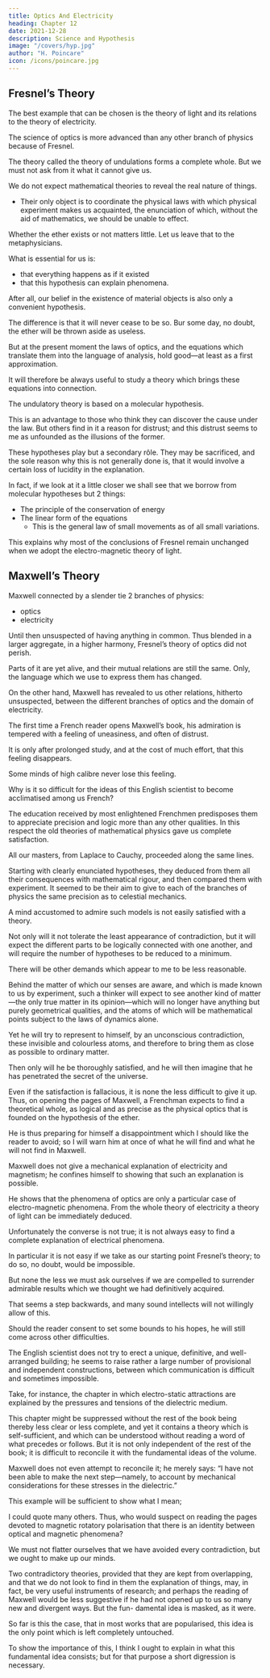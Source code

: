 ```yaml
---
title: Optics And Electricity
heading: Chapter 12
date: 2021-12-28
description: Science and Hypothesis
image: "/covers/hyp.jpg"
author: "H. Poincare"
icon: /icons/poincare.jpg
---
```



## Fresnel’s Theory

The best example that can be chosen is the theory of light and its relations to the theory of electricity. 

The science of optics is more advanced than any other branch of physics because of Fresnel. 

The theory called the theory of undulations forms a complete whole. But we must not ask from it what it cannot give us. 

We do not expect <!-- The object of --> mathematical theories<!--  is not --> to reveal the real nature of things. <!-- ; that would be an unreasonable claim.  --> 
- Their only object is to coordinate the physical laws with which physical experiment makes us acquainted, the enunciation of which, without the aid of mathematics, we should be unable to effect. 

Whether the ether exists or not matters little. Let us leave that to the metaphysicians.

What is essential for us is:
- that everything happens as if it existed
- that this hypothesis can explain phenomena. 

After all, our <!--  have we any other reason for --> belief in the existence of material objects is also only a convenient hypothesis.

The difference is that it will never cease to be so. Bur some day, no doubt, the ether will be thrown aside as useless.

But at the present moment the laws of optics, and the equations which translate them into the language of analysis, hold good—at least as a first approximation. 

It will therefore be always useful to study a theory which brings these equations into connection.

The undulatory theory is based on a molecular hypothesis. 

This is an advantage to those who think they can discover the cause under the law. But others find in it a reason for distrust; and this distrust seems to me as unfounded as the illusions of the former. 

These hypotheses play but a secondary rôle. They may be sacrificed, and the sole reason why this is not generally done
is, that it would involve a certain loss of lucidity in the explanation. 

In fact, if we look at it a little closer we shall see that we borrow from molecular hypotheses but 2 things:
- The principle of the conservation of energy
- The linear form of the equations
  - This is the general law of small movements as of all small variations. 

This explains why most of the conclusions of Fresnel remain unchanged when we adopt the electro-magnetic theory of light.


## Maxwell’s Theory

Maxwell connected by a slender tie 2 branches of physics:
- optics
- electricity

Until then unsuspected of having anything in common. Thus blended in a larger aggregate, in a higher harmony, Fresnel’s theory of optics did not perish. 

Parts of it are yet alive, and their mutual relations are still the same. Only, the language which we use to express them has changed. 

On the other hand, Maxwell has revealed to us other relations, hitherto unsuspected, between the different branches of optics and the domain of electricity.

The first time a French reader opens Maxwell’s book, his admiration is tempered with a feeling of uneasiness, and often of distrust. 

It is only after prolonged study, and at the cost of much effort, that this feeling disappears. 

Some minds of high calibre never lose this feeling. 

Why is it so difficult for the ideas of this English scientist to become acclimatised among us French? 

The education received by most enlightened Frenchmen predisposes them to appreciate precision and logic more than any other qualities. In this respect the old theories of mathematical physics gave us complete satisfaction. 

All our masters, from Laplace to Cauchy, proceeded along the same lines. 

Starting with clearly enunciated hypotheses, they deduced from them all their consequences with mathematical rigour, and then compared them with experiment. It seemed to be their aim to give to each of the branches of physics the same precision as to celestial mechanics.

A mind accustomed to admire such models is not easily satisfied with a theory. 

Not only will it not tolerate the least appearance of contradiction, but it will expect the different parts to be logically connected with one another, and will require the number of hypotheses to be reduced to a minimum.

There will be other demands which appear to me to be less reasonable. 

Behind the matter of which our senses are aware, and which is made known to us by experiment, such a thinker will expect to see another kind of matter—the only true matter in its opinion—which will no longer have anything but purely geometrical qualities, and the atoms of which will be mathematical points subject to the laws of dynamics alone. 

Yet he will try to represent to himself, by an unconscious contradiction, these invisible and colourless
atoms, and therefore to bring them as close as possible to ordinary matter.


Then only will he be thoroughly satisfied, and he will then imagine that he has penetrated the secret of the universe. 

Even if the satisfaction is fallacious, it is none the less difficult to give it up. Thus, on opening the pages
of Maxwell, a Frenchman expects to find a theoretical whole, as logical and as precise as the physical optics that
is founded on the hypothesis of the ether. 

He is thus preparing for himself a disappointment which I should like the reader to avoid; so I will warn him at once of
what he will find and what he will not find in Maxwell. 

Maxwell does not give a mechanical explanation of electricity and magnetism; he confines himself to showing that such an explanation is possible. 

He shows that the phenomena of optics are only a particular case of electro-magnetic phenomena. From the whole theory of electricity a theory of light can be immediately deduced. 

Unfortunately the converse is not true; it is not always easy to find a complete explanation of electrical phenomena. 

In particular it is not easy if we take as our starting point Fresnel’s theory; to do so, no doubt, would be impossible. 

But none the less we must ask ourselves if we are compelled to surrender admirable results which we thought we had definitively acquired. 

That seems a step backwards, and many sound intellects will not willingly allow of this.

Should the reader consent to set some bounds to his hopes, he will still come across other difficulties.

The English scientist does not try to erect a unique, definitive, and well-arranged building; he seems to raise rather a large number of provisional and independent constructions, between which communication is difficult and sometimes impossible. 

Take, for instance, the chapter in which electro-static attractions are explained by the pressures and tensions of the dielectric medium. 

This chapter might be suppressed without the rest of the book being thereby less clear or less complete, and yet it
contains a theory which is self-sufficient, and which can be understood without reading a word of what precedes
or follows. But it is not only independent of the rest of the book; it is difficult to reconcile it with the fundamental ideas of the volume. 

Maxwell does not even attempt to reconcile it; he merely says: “I have not been able to make the next step—namely, to account by mechanical considerations for these stresses in the dielectric.”

This example will be sufficient to show what I mean;

I could quote many others. Thus, who would suspect on reading the pages devoted to magnetic rotatory polarisation that there is an identity between optical and magnetic phenomena?

We must not flatter ourselves that we have avoided every contradiction, but we ought to make up our minds.

Two contradictory theories, provided that they are kept from overlapping, and that we do not look to find in
them the explanation of things, may, in fact, be very useful instruments of research; and perhaps the reading
of Maxwell would be less suggestive if he had not opened up to us so many new and divergent ways. But the fun-
damental idea is masked, as it were. 

So far is this the case, that in most works that are popularised, this idea is the only point which is left completely untouched. 

To show the importance of this, I think I ought to explain in what this fundamental idea consists; but for that purpose a short digression is necessary.

